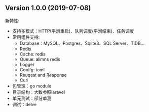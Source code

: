 ## Version 1.0.0 (2019-07-08)

新特性:
 - 支持多模式：HTTP(平滑重启)、队列调度(平滑结束)、任务调度
 - 常用组件支持:
    - Database：MySQL、Postgres、Sqlite3、SQL Server、TiDB...
    - Redis
    - Cache: redis
    - Queue: alimns redis
    - Logger
    - Conifg: toml
    - Reuqest and Response
    - Curl 
 - 包管理：go module
 - 目录结构：大致参照laravel 
 - 单元测试：部分单测
 - 调试：delve
